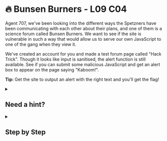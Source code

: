 # 🔥 Bunsen Burners - L09 C04

Agent 707, we've been looking into the different ways the Spetzners have been communicating with each other about their plans, and one of them is a science forum called Bunsen Burners. We want to see if the site is vulnerable in such a way that would allow us to serve our own JavaScript to one of the gang when they view it.

We've created an account for you and made a test forum page called "Hack Trick". Though it looks like input is sanitised, the alert function is still available. See if you can submit some malicious JavaScript and get an alert box to appear on the page saying "Kaboom!".

**Tip:** Get the site to output an alert with the right text and you'll get the flag!

<details><summary>

## Need a hint?</summary>

```txt
💡 Hint: The technique you need to use is called Cross Site Scripting (XSS),
   and involves finding a way to run some JavaScript code on the computer of any user who views the page.
   Think about how you would do it if you were building the website yourself?
```

</details>

<details><summary>

## Step by Step</summary>

- Type `<script>alert("Kaboom!")</script>` into the comment box and press enter.
- An alert box should pop up, dismissing it will reveal the flag.

`flag: 2rbNcnO1fuvaSW5dEnui`

</details>
